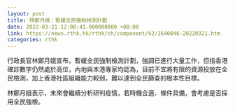 ```yaml
---
layout: post
title: 林鄭月娥：暫緩全民強制檢測計劃
date: 2022-03-21 12:08:41.000000000 +08:00
link: https://news.rthk.hk/rthk/ch/component/k2/1640046-20220321.htm
categories: rthk
---
```


行政長官林鄭月娥宣布，暫緩全民強制檢測計劃，強調已進行大量工作，但指香港確診數字仍然處於高位，內地與本港專家均認為，目前不宜將有限的資源投放在全民檢測，加上香港社區組織能力較弱，難以達到全民篩查的根本性目標。

林鄭月娥表示，未來會繼續分析研判疫情，若時機合適、條件具備，會考慮是否採用全民強檢。
